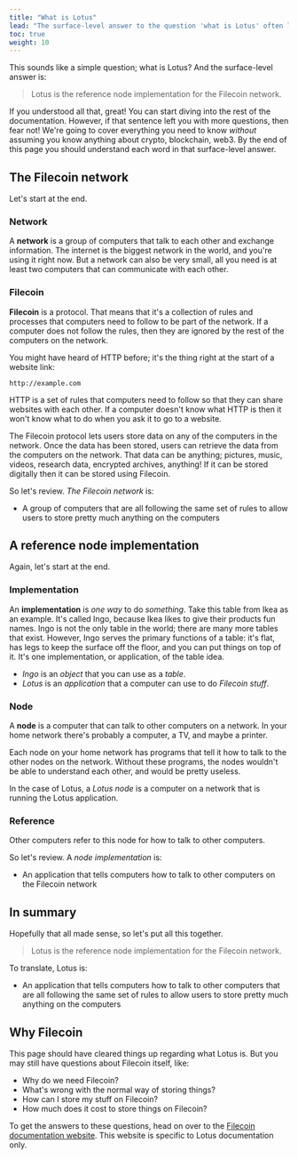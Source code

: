 ```yaml
---
title: "What is Lotus"
lead: "The surface-level answer to the question 'what is Lotus' often leaves people with more questions than they originally had. This page attempts to explain what Lotus is, without using any industry buzzwords or complicated jargon."
toc: true
weight: 10
---
```


This sounds like a simple question; what is Lotus? And the surface-level answer is:

> Lotus is the reference node implementation for the Filecoin network.

If you understood all that, great! You can start diving into the rest of the documentation. However, if that sentence left you with more questions, then fear not! We're going to cover everything you need to know *without* assuming you know anything about crypto, blockchain, web3. By the end of this page you should understand each word in that surface-level answer.

## The Filecoin network

Let's start at the end.

### Network

A **network** is a group of computers that talk to each other and exchange information. The internet is the biggest network in the world, and you're using it right now. But a network can also be very small, all you need is at least two computers that can communicate with each other.

### Filecoin

**Filecoin** is a protocol. That means that it's a collection of rules and processes that computers need to follow to be part of the network. If a computer does not follow the rules, then they are ignored by the rest of the computers on the network.

You might have heard of HTTP before; it's the thing right at the start of a website link:

```plaintext
http://example.com
```

HTTP is a set of rules that computers need to follow so that they can share websites with each other. If a computer doesn't know what HTTP is then it won't know what to do when you ask it to go to a website.

The Filecoin protocol lets users store data on any of the computers in the network. Once the data has been stored, users can retrieve the data from the computers on the network. That data can be anything; pictures, music, videos, research data, encrypted archives, anything! If it can be stored digitally then it can be stored using Filecoin.

So let's review. *The Filecoin network* is:

- A group of computers that are all following the same set of rules to allow users to store pretty much anything on the computers

## A reference node implementation

Again, let's start at the end.

### Implementation

An **implementation** is *one way* to do *something*. Take this table from Ikea as an example. It's called Ingo, because Ikea likes to give their products fun names. Ingo is not the only table in the world; there are many more tables that exist. However, Ingo serves the primary functions of a table: it's flat, has legs to keep the surface off the floor, and you can put things on top of it. It's one implementation, or application, of the table idea.

- *Ingo* is an *object* that you can use as a *table*.
- *Lotus* is an *application* that a computer can use to do *Filecoin stuff*.

### Node

A **node** is a computer that can talk to other computers on a network. In your home network there's probably a computer, a TV, and maybe a printer.

Each node on your home network has programs that tell it how to talk to the other nodes on the network. Without these programs, the nodes wouldn't be able to understand each other, and would be pretty useless.

In the case of Lotus, a *Lotus node* is a computer on a network that is running the Lotus application.

### Reference

Other computers refer to this node for how to talk to other computers.

So let's review. A *node implementation* is:

- An application that tells computers how to talk to other computers on the Filecoin network

## In summary

Hopefully that all made sense, so let's put all this together.

> Lotus is the reference node implementation for the Filecoin network.

To translate, Lotus is:

- An application that tells computers how to talk to other computers that are all following the same set of rules to allow users to store pretty much anything on the computers

## Why Filecoin

This page should have cleared things up regarding what Lotus is. But you may still have questions about Filecoin itself, like:

- Why do we need Filecoin?
- What's wrong with the normal way of storing things?
- How can I store my stuff on Filecoin?
- How much does it cost to store things on Filecoin?

To get the answers to these questions, head on over to the [Filecoin documentation website](https://docs.filecoin.io). This website is specific to Lotus documentation only.
